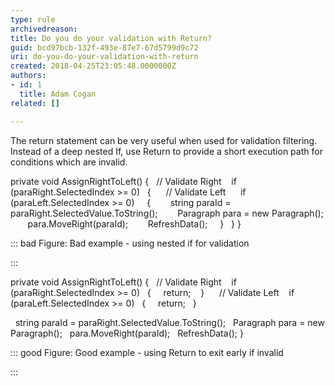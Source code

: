 ```yaml
---
type: rule
archivedreason: 
title: Do you do your validation with Return?
guid: bcd97bcb-132f-493e-87e7-67d5799d9c72
uri: do-you-do-your-validation-with-return
created: 2018-04-25T23:05:48.0000000Z
authors:
- id: 1
  title: Adam Cogan
related: []

---
```


The return statement can be very useful when used for validation filtering.
Instead of a deep nested If, use Return to provide a short execution path for conditions which are invalid.

<!--endintro-->

private void AssignRightToLeft()
{
  // Validate Right 
  if (paraRight.SelectedIndex &gt;= 0)
  { 
    // Validate Left 
    if (paraLeft.SelectedIndex &gt;= 0)
    {
       string paraId = paraRight.SelectedValue.ToString();
       Paragraph para = new Paragraph();
       para.MoveRight(paraId);
       RefreshData();
    }
  }
}


::: bad
Figure: Bad example - using nested if for validation

:::




private void AssignRightToLeft()
{
  // Validate Right 
  if (paraRight.SelectedIndex &gt;= 0)
  {
    return; 
  }
  
  // Validate Left 
  if (paraLeft.SelectedIndex &gt;= 0)
  {
    return;
  }

  string paraId = paraRight.SelectedValue.ToString();
  Paragraph para = new Paragraph();
  para.MoveRight(paraId);
  RefreshData();
}


::: good
Figure: Good example - using Return to exit early if invalid 

:::
